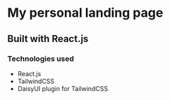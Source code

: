 # My personal landing page

<!--  -->

## Built with React.js

<!--  -->

### Technologies used

- React.js
- TailwindCSS
- DaisyUI plugin for TailwindCSS
